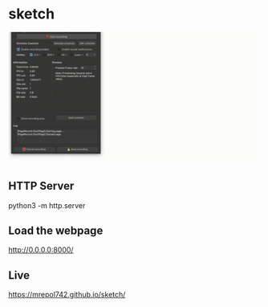 # sketch

<a href="https://mrepol742.github.io">
<img src="https://github.com/mrepol742/sketch/blob/master/sketch.gif?raw=true" alt="Sketch" />
  </a>

 
  ## HTTP Server
  python3 -m http.server
  
  ## Load the webpage
  http://0.0.0.0:8000/
  
  ## Live
  https://mrepol742.github.io/sketch/
